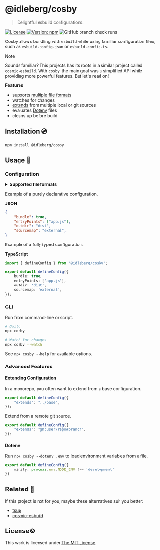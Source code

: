 # @idleberg/cosby

> Delightful esbuild configurations.

[![License](https://img.shields.io/github/license/idleberg/cosby?color=blue&style=for-the-badge)](https://github.com/idleberg/cosby/blob/main/LICENSE)
[![Version: npm](https://img.shields.io/npm/v/@idleberg/cosby?style=for-the-badge)](https://www.npmjs.org/package/@idleberg/cosby)
![GitHub branch check runs](https://img.shields.io/github/check-runs/idleberg/cosby/main?style=for-the-badge)

Cosby allows bundling with `esbuild` while using familiar configuration files, such as `esbuild.config.json` or `esbuild.config.ts`.

> [!NOTE]
> Sounds familiar? This projects has its roots in a similar project called `cosmic-esbuild`. With `cosby`, the main goal was a simplified API while providing more powerful features. But let's read on!

**Features**

- supports [multiple file formats](#configuration)
- watches for changes
- [extends](#extending-configuration) from multiple local or git sources
- evaluates [Dotenv](https://github.com/idleberg/node-cosby#dotenv) files
- cleans up before build

## Installation 💿

```shell
npm install @idleberg/cosby
```

## Usage 🚀

### Configuration

<details>
<summary><strong>Supported file formats</strong></summary>

- `esbuild.config.js`
- `esbuild.config.ts`
- `esbuild.config.mjs`
- `esbuild.config.cjs`
- `esbuild.config.mts`
- `esbuild.config.cts`
- `esbuild.config.json`
- `esbuild.config.jsonc`
- `esbuild.config.json5`
- `esbuild.config.yaml`
- `esbuild.config.yml`
- `esbuild.config.toml`

</details>

Example of a purely declarative configuration.

**JSON**

```json
{
	"bundle": true,
	"entryPoints": ["app.js"],
	"outdir": "dist",
	"sourcemap": "external",
}
```

Example of a fully typed configuration.

**TypeScript**

```typescript
import { defineConfig } from '@idleberg/cosby';

export default defineConfig({
	bundle: true,
	entryPoints: ['app.js'],
	outdir: 'dist',
	sourcemap: 'external',
});
```

### CLI

Run from command-line or script.

```sh
# Build
npx cosby

# Watch for changes
npx cosby --watch
```

See `npx cosby --help` for available options.

### Advanced Features

#### Extending Configuration

In a monorepo, you often want to extend from a base configuration.

```typescript
export default defineConfig({
	"extends": "../base",
});
```

Extend from a remote git source.

```typescript
export default defineConfig({
	"extends": "gh:user/repo#branch",
}):
```

#### Dotenv

Run `npx cosby --dotenv .env` to load environment variables from a file.

```typescript
export default defineConfig({
	minify: process.env.NODE_ENV !== 'development'
})
```

## Related 👫

If this project is not for you, maybe these alternatives suit you better:

- [tsup](https://www.npmjs.com/package/tsup)
- [cosmic-esbuild](https://www.npmjs.com/package/cosmic-esbuild)

## License©️

This work is licensed under [The MIT License](LICENSE).
